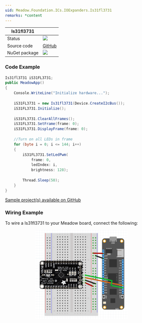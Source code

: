 ```yaml
---
uid: Meadow.Foundation.ICs.IOExpanders.Is31fl3731
remarks: *content
---
```


| Is31fl3731 | |
|--------|--------|
| Status | <img src="https://img.shields.io/badge/Working-brightgreen" style="width: auto; height: -webkit-fill-available;" /> |
| Source code | [GitHub](https://github.com/WildernessLabs/Meadow.Foundation/tree/master/Source/Meadow.Foundation.Peripherals/ICs.IOExpanders.Is31fl3731) |
| NuGet package | <a href="https://www.nuget.org/packages/Meadow.Foundation.ICs.IOExpanders.Is31fl3731/" target="_blank"><img src="https://img.shields.io/nuget/v/Meadow.Foundation.ICs.IOExpanders.Is31fl3731.svg?label=Meadow.Foundation.ICs.IOExpanders.Is31fl3731" /></a> |

### Code Example

```csharp
Is31fl3731 iS31FL3731;
public MeadowApp()
{
    Console.WriteLine("Initialize hardware...");

    iS31FL3731 = new Is31fl3731(Device.CreateI2cBus());
    iS31FL3731.Initialize();

    iS31FL3731.ClearAllFrames();
    iS31FL3731.SetFrame(frame: 0);
    iS31FL3731.DisplayFrame(frame: 0);

    //Turn on all LEDs in frame
    for (byte i = 0; i <= 144; i++)
    {
        iS31FL3731.SetLedPwm(
            frame: 0, 
            ledIndex: i, 
            brightness: 128);

        Thread.Sleep(50);
    }
}

```

[Sample project(s) available on GitHub](https://github.com/WildernessLabs/Meadow.Foundation/tree/main/Source/Meadow.Foundation.Peripherals/ICs.IOExpanders.Is31fl3731/Samples/Is31fl3731_Sample)

### Wiring Example

To wire a Is31fl3731 to your Meadow board, connect the following:

<img src="../../API_Assets/Meadow.Foundation.ICs.IOExpanders.Is31fl3731/Is31fl3731_Fritzing.png" 
    style="width: 60%; display: block; margin-left: auto; margin-right: auto;" />

